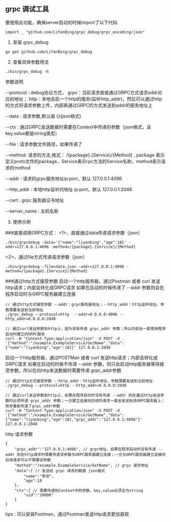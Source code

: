 ## grpc 调试工具

要使用此功能，确保server启动的时候import了以下代码

```
import _ "github.com/LiYanBing/grpc_debug/grpc_encoding/json"
```
1. 安装 grpc_debug
```
go get github.com/LiYanBing/grpc_debug
```
2. 查看具体参数用法
```
./bin/grpc_debug -h
```
参数说明

--protocol : debug协议方式，
            grpc：当前请求直接通过GRPC方式请求addr对应的地址；
            http：本地会启一个http的服务(监听http_addr)，然后可以通过http的方式将请求参数上传，内部再通过GRPC的方式发送到addr的服务地址上

--data : 请求参数,默认值 {}(json格式)

--ctx : 通过GRPC发送数据时需要在Context中传递的参数（json格式，且key,value都是string类型）

--file : 请求参数文件路径，如果传递了

--method: 请求的方法,格式： /{package}.{Service}/{Method} ,  package 表示定义proto文件的package，Service表示rpc方法的Service名称，method表示请求的method

--addr : 请求的grpc服务地址ip:port，默认 127.0.0.1:4096

--http_addr : 本地http监听的地址 ip:port，默认 127.0.0.1:2048

--cert : grpc 服务器证书地址

--server_name : 主机名称

3. 使用示例

###直接调用GRPC方式：
<1>、直接通过data传递请求参数（json）
```
./bin/grpcdebug -data='{"name":"liyanbing","age":18}' -addr=127.0.0.1:4096 -method=/{package}.{Service}/{Method}
```

<2>、通过file方式传递请求参数（json）
```
./bin/grpcdebug -file=data.json -addr=127.0.0.1:4096 -method=/{package}.{Service}/{Method}
```

###通过http方式接受参数
启动一个http服务器，通过Postman 或者 curl 发送http请求；内部会转化成GRPC请求
如果在启动的时候传递了 --addr 参数则会在程序启动时与GRPC服务器建立连接
```
// 通过http方式接受参数 --addr：grpc服务器地址；--http_addr：http监听地址，参数需要发送到当前地址
./grpc_debug --protocol=http  --addr=0.0.0.0:4096 --http_addr=0.0.0.0:2048

// 通过curl发送参数到http上，因为没有传递 grpc_addr 参数；所以内部会一直使用程序启动时建立的GRPC服务
curl -H "Content-Type:application/json" -X POST -d '{"method":"/example.ExampleService/GetName","data":{"name":"liyanbing","age":18}}' 127.0.0.1:2048
```

启动一个http服务器，通过POSTMan 或者 curl 发送http请求；内部会转化成GRPC请求
如果在启动的时候不传递 --addr 参数，则只会启动http服务器等待接受参数，所以在向http发送数据时需要传递 grpc_addr参数
```
// 通过http方式接受参数 --http_addr：http监听地址，参数需要发送到当前地址
./grpc_debug --protocol=http --http_addr=0.0.0.0:2048

// 通过curl发送参数到http上，如果在程序启动时没有传递 --addr 则在通过http发送参数时必须传递 grpc_addr 参数；一旦建立连接则后续的请求一直会发送到该GRPC服务器上；除非重新传递了grpc_addr参数
curl -H "Content-Type:application/json" -X POST -d '{"method":"/example.ExampleService/GetName","data":{"name":"liyanbing","age":18},"grpc_addr":"127.0.0.1:4096"}' 127.0.0.1:2048
```

http 请求参数
```
{
	"grpc_addr":"127.0.0.1:4096", // grpc地址，如果在程序启动时没有传递 --addr 则在http请求时需要传递该参数与GRPC服务器建立连接；一旦与GRPC服务器建立连接则后续请求可以不需要该参数
	"method":"/example.ExampleService/GetName", // grpc 请求地址
	"data":{ // 发送给 grpc 请求的数据 json格式
		"name":"李彦",
		"age":18
	},
	"ctx":{ // 需要传递到Context中的参数，key,value必须全为string
		"uid":"10000"
	}
}
```
tips : 可以安装Postman，通过Postman发送http请求更加直观
